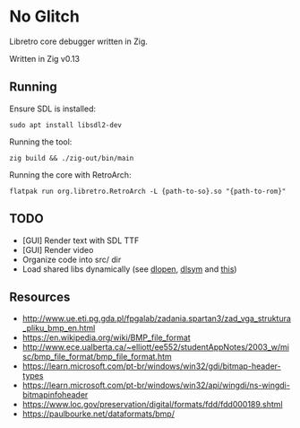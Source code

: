 # No Glitch
Libretro core debugger written in Zig.

Written in Zig v0.13

## Running
Ensure SDL is installed:
```
sudo apt install libsdl2-dev
```

Running the tool:
```
zig build && ./zig-out/bin/main
```

Running the core with RetroArch:
```
flatpak run org.libretro.RetroArch -L {path-to-so}.so "{path-to-rom}"
```

## TODO
* [GUI] Render text with SDL TTF
* [GUI] Render video
* Organize code into src/ dir
* Load shared libs dynamically (see [dlopen](https://man7.org/linux/man-pages/man3/dlopen.3.html), [dlsym](https://man7.org/linux/man-pages/man3/dlsym.3.html) and [this](https://stackoverflow.com/questions/7626526/load-shared-library-by-path-at-runtime))

## Resources
* http://www.ue.eti.pg.gda.pl/fpgalab/zadania.spartan3/zad_vga_struktura_pliku_bmp_en.html
* https://en.wikipedia.org/wiki/BMP_file_format
* http://www.ece.ualberta.ca/~elliott/ee552/studentAppNotes/2003_w/misc/bmp_file_format/bmp_file_format.htm
* https://learn.microsoft.com/pt-br/windows/win32/gdi/bitmap-header-types
* https://learn.microsoft.com/pt-br/windows/win32/api/wingdi/ns-wingdi-bitmapinfoheader
* https://www.loc.gov/preservation/digital/formats/fdd/fdd000189.shtml
* https://paulbourke.net/dataformats/bmp/